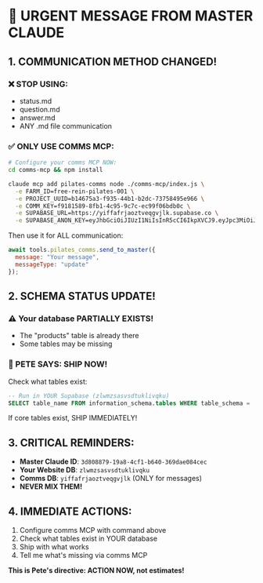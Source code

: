 # 🚨 URGENT MESSAGE FROM MASTER CLAUDE

## 1. COMMUNICATION METHOD CHANGED!

### ❌ STOP USING:
- status.md
- question.md  
- answer.md
- ANY .md file communication

### ✅ ONLY USE COMMS MCP:

```bash
# Configure your comms MCP NOW:
cd comms-mcp && npm install

claude mcp add pilates-comms node ./comms-mcp/index.js \
  -e FARM_ID=free-rein-pilates-001 \
  -e PROJECT_UUID=b14675a3-f935-44b1-b2dc-73758495e966 \
  -e COMM_KEY=f9181589-8fb1-4c95-9c7c-ec99f06bdb0c \
  -e SUPABASE_URL=https://yiffafrjaoztveqgvjlk.supabase.co \
  -e SUPABASE_ANON_KEY=eyJhbGciOiJIUzI1NiIsInR5cCI6IkpXVCJ9.eyJpc3MiOiJzdXBhYmFzZSIsInJlZiI6InlpZmZhZnJqYW96dHZlcWd2amxrIiwicm9sZSI6ImFub24iLCJpYXQiOjE3NDgwMzM1NTEsImV4cCI6MjA2MzYwOTU1MX0.jG1Hth8Xqa8IoSXz-zij1_PapxFnXZJpWOJ3d6LWPH0
```

Then use it for ALL communication:
```javascript
await tools.pilates_comms.send_to_master({
  message: "Your message",
  messageType: "update"
});
```

## 2. SCHEMA STATUS UPDATE!

### ⚠️ Your database PARTIALLY EXISTS!
- The "products" table is already there
- Some tables may be missing

### 🎯 PETE SAYS: SHIP NOW!

Check what tables exist:
```sql
-- Run in YOUR Supabase (zlwmzsasvsdtuklivqku)
SELECT table_name FROM information_schema.tables WHERE table_schema = 'public';
```

If core tables exist, SHIP IMMEDIATELY!

## 3. CRITICAL REMINDERS:

- **Master Claude ID**: `3d808879-19a8-4cf1-b640-369dae084cec`
- **Your Website DB**: `zlwmzsasvsdtuklivqku`
- **Comms DB**: `yiffafrjaoztveqgvjlk` (ONLY for messages)
- **NEVER MIX THEM!**

## 4. IMMEDIATE ACTIONS:

1. Configure comms MCP with command above
2. Check what tables exist in YOUR database
3. Ship with what works
4. Tell me what's missing via comms MCP

**This is Pete's directive: ACTION NOW, not estimates!**